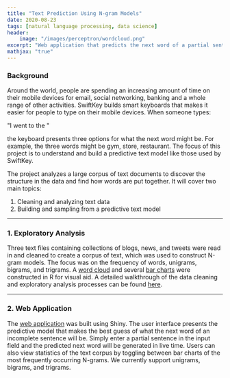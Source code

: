 ```yaml
---
title: "Text Prediction Using N-gram Models"
date: 2020-08-23
tags: [natural language processing, data science]
header:
    image: "/images/perceptron/wordcloud.png"
excerpt: "Web application that predicts the next word of a partial sentence using N-gram language models"
mathjax: "true"
---
```


### Background

Around the world, people are spending an increasing amount of time on their mobile devices for email, social networking, banking and a whole range of other activities. SwiftKey builds smart keyboards that makes it easier for people to type on their mobile devices. When someone types:

"I went to the "

the keyboard presents three options for what the next word might be. For example, the three words might be gym, store, restaurant. The focus of this project is to understand and build a predictive text model like those used by SwiftKey.

The project analyzes a large corpus of text documents to discover the structure in the data and find how words are put together. It will cover two main topics:

1. Cleaning and analyzing text data
2. Building and sampling from a predictive text model  

--------------------------------------------------------------------------------  

### 1. Exploratory Analysis

Three text files containing collections of blogs, news, and tweets were read in and cleaned to create a corpus of text, which was used to construct N-gram models. The focus was on the frequency of words, unigrams, bigrams, and trigrams. A [word cloud](https://github.com/candaceng/data-science-capstone/blob/master/2.%20Web%20Application/R%20Presentation/wordcloud.png) and several [bar charts](https://github.com/candaceng/data-science-capstone/blob/master/2.%20Web%20Application/R%20Presentation/ngram-barcharts.png) were constructed in R for visual aid. A detailed walkthrough of the data cleaning and exploratory analysis processes can be found [here](https://rpubs.com/candaceng/exploratory-analysis). 

--------------------------------------------------------------------------------  

### 2. Web Application

The [web application](https://candaceng.shinyapps.io/Text_Prediction_Using_N-grams/) was built using Shiny. The user interface presents the predictive model that makes the best guess of what the next word of an incomplete sentence will be. Simply enter a partial sentence in the input field and the predicted next word will be generated in live time. Users can also view statistics of the text corpus by toggling between bar charts of the most frequently occurring N-grams. We currently support unigrams, bigrams, and trigrams.